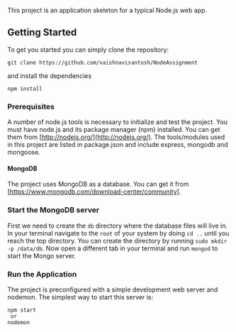 This project is an application skeleton for a typical Node.js web app.


## Getting Started
To get you started you can simply clone the repository:

```
git clone https://github.com/vaishnavisantosh/NodeAssignment
```
and install the dependencies
```
npm install
```

### Prerequisites

A number of node.js tools is necessary to initialize and test the project. You must have node.js and its package manager (npm) installed. You can get them from  [http://nodejs.org/](http://nodejs.org/). The tools/modules used in this project are listed in package.json and include express, mongodb and mongoose.

#### MongoDB
The project uses MongoDB as a database. You can get it from [https://www.mongodb.com/download-center/community].

### Start the MongoDB server
First we need to create the `db` directory where the database files will live in. In your terminal navigate to the `root` of your system by doing `cd ..` until you reach the top directory. You can create the directory by running `sudo mkdir -p /data/db`. Now open a different tab in your terminal and run `mongod` to start the Mongo server.

### Run the Application

The project is preconfigured with a simple development web server and nodemon. The simplest way to start this server is:

    npm start
     or
    nodemon 


